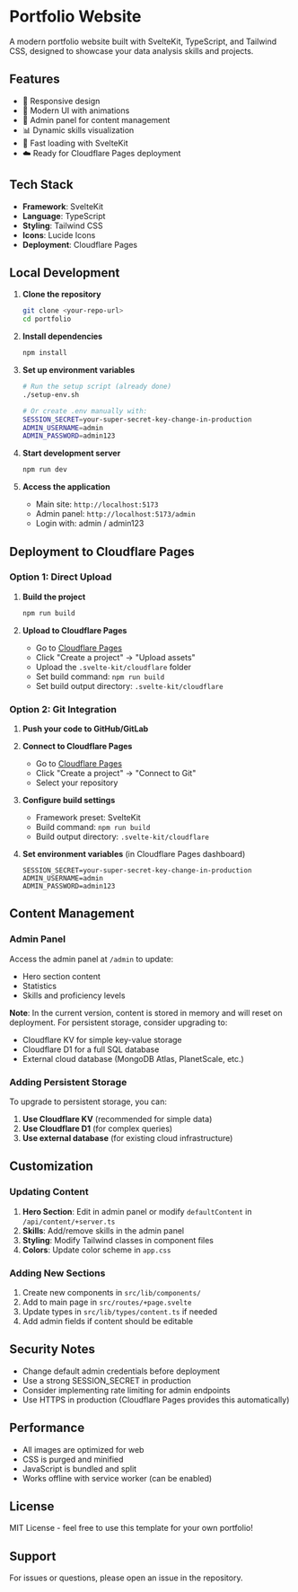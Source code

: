 # Portfolio Website

A modern portfolio website built with SvelteKit, TypeScript, and Tailwind CSS, designed to showcase your data analysis skills and projects.

## Features

- 📱 Responsive design
- 🎨 Modern UI with animations
- 🔐 Admin panel for content management
- 📊 Dynamic skills visualization
- 🚀 Fast loading with SvelteKit
- ☁️ Ready for Cloudflare Pages deployment

## Tech Stack

- **Framework**: SvelteKit
- **Language**: TypeScript
- **Styling**: Tailwind CSS
- **Icons**: Lucide Icons
- **Deployment**: Cloudflare Pages

## Local Development

1. **Clone the repository**
   ```bash
   git clone <your-repo-url>
   cd portfolio
   ```

2. **Install dependencies**
   ```bash
   npm install
   ```

3. **Set up environment variables**
   ```bash
   # Run the setup script (already done)
   ./setup-env.sh
   
   # Or create .env manually with:
   SESSION_SECRET=your-super-secret-key-change-in-production
   ADMIN_USERNAME=admin
   ADMIN_PASSWORD=admin123
   ```

4. **Start development server**
   ```bash
   npm run dev
   ```

5. **Access the application**
   - Main site: `http://localhost:5173`
   - Admin panel: `http://localhost:5173/admin`
   - Login with: admin / admin123

## Deployment to Cloudflare Pages

### Option 1: Direct Upload

1. **Build the project**
   ```bash
   npm run build
   ```

2. **Upload to Cloudflare Pages**
   - Go to [Cloudflare Pages](https://pages.cloudflare.com/)
   - Click "Create a project" → "Upload assets"
   - Upload the `.svelte-kit/cloudflare` folder
   - Set build command: `npm run build`
   - Set build output directory: `.svelte-kit/cloudflare`

### Option 2: Git Integration

1. **Push your code to GitHub/GitLab**

2. **Connect to Cloudflare Pages**
   - Go to [Cloudflare Pages](https://pages.cloudflare.com/)
   - Click "Create a project" → "Connect to Git"
   - Select your repository

3. **Configure build settings**
   - Framework preset: SvelteKit
   - Build command: `npm run build`
   - Build output directory: `.svelte-kit/cloudflare`

4. **Set environment variables** (in Cloudflare Pages dashboard)
   ```
   SESSION_SECRET=your-super-secret-key-change-in-production
   ADMIN_USERNAME=admin
   ADMIN_PASSWORD=admin123
   ```

## Content Management

### Admin Panel

Access the admin panel at `/admin` to update:
- Hero section content
- Statistics
- Skills and proficiency levels

**Note**: In the current version, content is stored in memory and will reset on deployment. For persistent storage, consider upgrading to:
- Cloudflare KV for simple key-value storage
- Cloudflare D1 for a full SQL database
- External cloud database (MongoDB Atlas, PlanetScale, etc.)

### Adding Persistent Storage

To upgrade to persistent storage, you can:

1. **Use Cloudflare KV** (recommended for simple data)
2. **Use Cloudflare D1** (for complex queries)
3. **Use external database** (for existing cloud infrastructure)

## Customization

### Updating Content

1. **Hero Section**: Edit in admin panel or modify `defaultContent` in `/api/content/+server.ts`
2. **Skills**: Add/remove skills in the admin panel
3. **Styling**: Modify Tailwind classes in component files
4. **Colors**: Update color scheme in `app.css`

### Adding New Sections

1. Create new components in `src/lib/components/`
2. Add to main page in `src/routes/+page.svelte`
3. Update types in `src/lib/types/content.ts` if needed
4. Add admin fields if content should be editable

## Security Notes

- Change default admin credentials before deployment
- Use a strong SESSION_SECRET in production
- Consider implementing rate limiting for admin endpoints
- Use HTTPS in production (Cloudflare Pages provides this automatically)

## Performance

- All images are optimized for web
- CSS is purged and minified
- JavaScript is bundled and split
- Works offline with service worker (can be enabled)

## License

MIT License - feel free to use this template for your own portfolio!

## Support

For issues or questions, please open an issue in the repository.
